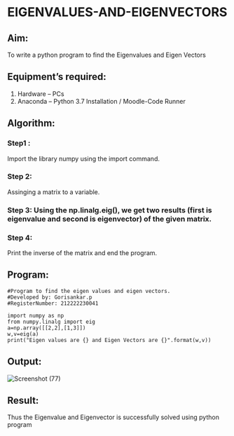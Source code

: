 # EIGENVALUES-AND-EIGENVECTORS
## Aim:
To write a python program to find the Eigenvalues and Eigen Vectors
## Equipment’s required:
1. 	Hardware – PCs
2. 	Anaconda – Python 3.7 Installation / Moodle-Code Runner
## Algorithm:
### Step1 : 
Import the library numpy using the import command.
### Step 2: 
Assinging a matrix to a variable.
### Step 3: Using the np.linalg.eig(),  we get two results (first is eigenvalue and second is eigenvector) of the given matrix.
### Step 4: 
Print the inverse of the matrix and end the program. 
## Program:
```
#Program to find the eigen values and eigen vectors.
#Developed by: Gorisankar.p
#RegisterNumber: 212222230041

import numpy as np
from numpy.linalg import eig
a=np.array([[2,2],[1,3]])
w,v=eig(a)
print("Eigen values are {} and Eigen Vectors are {}".format(w,v))
```
## Output:
![Screenshot (77)](https://user-images.githubusercontent.com/119393123/227961153-ba1fd399-f038-4113-acf5-a1b0f64fb580.png)

## Result:
Thus the Eigenvalue and Eigenvector is successfully solved using python program
